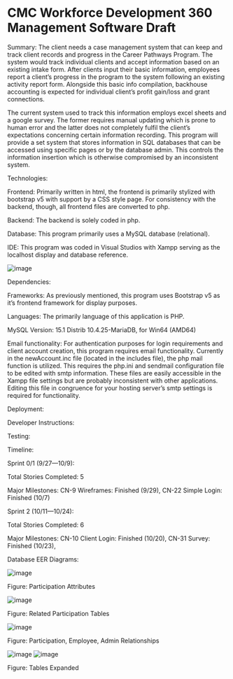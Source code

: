 # CMC Workforce Development 360 Management Software Draft
Summary:
The client needs a case management system that can keep and track client records and progress in the Career Pathways Program. The system would track individual clients and accept information based on an existing intake form. After clients input their basic information, employees report a client’s progress in the program to the system following an existing activity report form. Alongside this basic info compilation, backhouse accounting is expected for individual client’s profit gain/loss and grant connections.

The current system used to track this information employs excel sheets and a google survey. The former requires manual updating which is prone to human error and the latter does not completely fulfil the client’s expectations concerning certain information recording.
This program will provide a set system that stores information in SQL databases that can be accessed using specific pages or by the database admin. This controls the information insertion which is otherwise compromised by an inconsistent system.

Technologies:	

Frontend: Primarily written in html, the frontend is primarily stylized with bootstrap v5 with support by a CSS style page. For consistency with the backend, though, all frontend files are converted to php.

Backend: The backend is solely coded in php.

Database: This program primarily uses a MySQL database (relational).

IDE: This program was coded in Visual Studios with Xampp serving as the localhost display and database reference.

![image](https://user-images.githubusercontent.com/79181285/204054772-0e3ea5e5-16d0-488b-a6b8-fe15314f3604.png)

Dependencies:

Frameworks: As previously mentioned, this program uses Bootstrap v5 as it’s frontend framework for display purposes.

Languages: The primarily language of this application is PHP.

MySQL Version: 15.1 Distrib 10.4.25-MariaDB, for Win64 (AMD64)

Email functionality: For authentication purposes for login requirements and client account creation, this program requires email functionality. Currently in the newAccount.inc file (located in the includes file), the php mail function is utilized. This requires the php.ini and sendmail configuration file to be edited with smtp information. These files are easily accessible in the Xampp file settings but are probably inconsistent with other applications. Editing this file in congruence for your hosting server’s smtp settings is required for functionality.

Deployment:

Developer Instructions:

Testing:

Timeline:

Sprint 0/1 (9/27—10/9): 

Total Stories Completed: 5

Major Milestones: CN-9 Wireframes: Finished (9/29), CN-22 Simple Login: Finished (10/7)

Sprint 2 (10/11—10/24):

Total Stories Completed: 6

Major Milestones: CN-10 Client Login: Finished (10/20), CN-31 Survey: Finished (10/23), 

Database EER Diagrams:

![image](https://user-images.githubusercontent.com/79181285/204156237-7c3ce659-c1f9-4ae2-8808-3e39e2052a8b.png)

Figure: Participation Attributes

![image](https://user-images.githubusercontent.com/79181285/204156249-5c39c4ad-2c21-4495-a14c-6576727a7a65.png)

Figure: Related Participation Tables

![image](https://user-images.githubusercontent.com/79181285/204156277-5a3e5156-40d6-42a1-8072-f01af81c3377.png)

Figure: Participation, Employee, Admin Relationships

![image](https://user-images.githubusercontent.com/79181285/204156295-9b722444-8c76-4b79-8d8d-5dda6fa596ef.png)
![image](https://user-images.githubusercontent.com/79181285/204156305-3051a576-ded5-4338-b37c-a2e61e8f3688.png)

Figure: Tables Expanded

